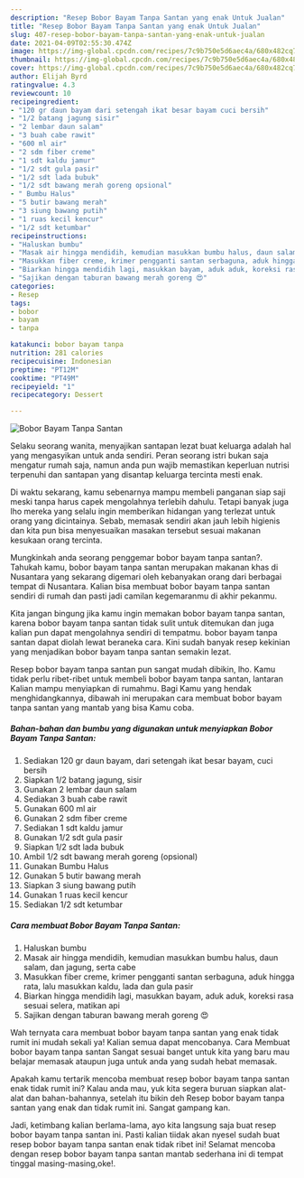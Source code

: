 ```yaml
---
description: "Resep Bobor Bayam Tanpa Santan yang enak Untuk Jualan"
title: "Resep Bobor Bayam Tanpa Santan yang enak Untuk Jualan"
slug: 407-resep-bobor-bayam-tanpa-santan-yang-enak-untuk-jualan
date: 2021-04-09T02:55:30.474Z
image: https://img-global.cpcdn.com/recipes/7c9b750e5d6aec4a/680x482cq70/bobor-bayam-tanpa-santan-foto-resep-utama.jpg
thumbnail: https://img-global.cpcdn.com/recipes/7c9b750e5d6aec4a/680x482cq70/bobor-bayam-tanpa-santan-foto-resep-utama.jpg
cover: https://img-global.cpcdn.com/recipes/7c9b750e5d6aec4a/680x482cq70/bobor-bayam-tanpa-santan-foto-resep-utama.jpg
author: Elijah Byrd
ratingvalue: 4.3
reviewcount: 10
recipeingredient:
- "120 gr daun bayam dari setengah ikat besar bayam cuci bersih"
- "1/2 batang jagung sisir"
- "2 lembar daun salam"
- "3 buah cabe rawit"
- "600 ml air"
- "2 sdm fiber creme"
- "1 sdt kaldu jamur"
- "1/2 sdt gula pasir"
- "1/2 sdt lada bubuk"
- "1/2 sdt bawang merah goreng opsional"
- " Bumbu Halus"
- "5 butir bawang merah"
- "3 siung bawang putih"
- "1 ruas kecil kencur"
- "1/2 sdt ketumbar"
recipeinstructions:
- "Haluskan bumbu"
- "Masak air hingga mendidih, kemudian masukkan bumbu halus, daun salam, dan jagung, serta cabe"
- "Masukkan fiber creme, krimer pengganti santan serbaguna, aduk hingga rata, lalu masukkan kaldu, lada dan gula pasir"
- "Biarkan hingga mendidih lagi, masukkan bayam, aduk aduk, koreksi rasa sesuai selera, matikan api"
- "Sajikan dengan taburan bawang merah goreng 😍"
categories:
- Resep
tags:
- bobor
- bayam
- tanpa

katakunci: bobor bayam tanpa 
nutrition: 281 calories
recipecuisine: Indonesian
preptime: "PT12M"
cooktime: "PT49M"
recipeyield: "1"
recipecategory: Dessert

---
```



![Bobor Bayam Tanpa Santan](https://img-global.cpcdn.com/recipes/7c9b750e5d6aec4a/680x482cq70/bobor-bayam-tanpa-santan-foto-resep-utama.jpg)

Selaku seorang wanita, menyajikan santapan lezat buat keluarga adalah hal yang mengasyikan untuk anda sendiri. Peran seorang istri bukan saja mengatur rumah saja, namun anda pun wajib memastikan keperluan nutrisi terpenuhi dan santapan yang disantap keluarga tercinta mesti enak.

Di waktu  sekarang, kamu sebenarnya mampu membeli panganan siap saji meski tanpa harus capek mengolahnya terlebih dahulu. Tetapi banyak juga lho mereka yang selalu ingin memberikan hidangan yang terlezat untuk orang yang dicintainya. Sebab, memasak sendiri akan jauh lebih higienis dan kita pun bisa menyesuaikan masakan tersebut sesuai makanan kesukaan orang tercinta. 



Mungkinkah anda seorang penggemar bobor bayam tanpa santan?. Tahukah kamu, bobor bayam tanpa santan merupakan makanan khas di Nusantara yang sekarang digemari oleh kebanyakan orang dari berbagai tempat di Nusantara. Kalian bisa membuat bobor bayam tanpa santan sendiri di rumah dan pasti jadi camilan kegemaranmu di akhir pekanmu.

Kita jangan bingung jika kamu ingin memakan bobor bayam tanpa santan, karena bobor bayam tanpa santan tidak sulit untuk ditemukan dan juga kalian pun dapat mengolahnya sendiri di tempatmu. bobor bayam tanpa santan dapat diolah lewat beraneka cara. Kini sudah banyak resep kekinian yang menjadikan bobor bayam tanpa santan semakin lezat.

Resep bobor bayam tanpa santan pun sangat mudah dibikin, lho. Kamu tidak perlu ribet-ribet untuk membeli bobor bayam tanpa santan, lantaran Kalian mampu menyiapkan di rumahmu. Bagi Kamu yang hendak menghidangkannya, dibawah ini merupakan cara membuat bobor bayam tanpa santan yang mantab yang bisa Kamu coba.

<!--inarticleads1-->

##### Bahan-bahan dan bumbu yang digunakan untuk menyiapkan Bobor Bayam Tanpa Santan:

1. Sediakan 120 gr daun bayam, dari setengah ikat besar bayam, cuci bersih
1. Siapkan 1/2 batang jagung, sisir
1. Gunakan 2 lembar daun salam
1. Sediakan 3 buah cabe rawit
1. Gunakan 600 ml air
1. Gunakan 2 sdm fiber creme
1. Sediakan 1 sdt kaldu jamur
1. Gunakan 1/2 sdt gula pasir
1. Siapkan 1/2 sdt lada bubuk
1. Ambil 1/2 sdt bawang merah goreng (opsional)
1. Gunakan  Bumbu Halus
1. Gunakan 5 butir bawang merah
1. Siapkan 3 siung bawang putih
1. Gunakan 1 ruas kecil kencur
1. Sediakan 1/2 sdt ketumbar




<!--inarticleads2-->

##### Cara membuat Bobor Bayam Tanpa Santan:

1. Haluskan bumbu
1. Masak air hingga mendidih, kemudian masukkan bumbu halus, daun salam, dan jagung, serta cabe
1. Masukkan fiber creme, krimer pengganti santan serbaguna, aduk hingga rata, lalu masukkan kaldu, lada dan gula pasir
1. Biarkan hingga mendidih lagi, masukkan bayam, aduk aduk, koreksi rasa sesuai selera, matikan api
1. Sajikan dengan taburan bawang merah goreng 😍




Wah ternyata cara membuat bobor bayam tanpa santan yang enak tidak rumit ini mudah sekali ya! Kalian semua dapat mencobanya. Cara Membuat bobor bayam tanpa santan Sangat sesuai banget untuk kita yang baru mau belajar memasak ataupun juga untuk anda yang sudah hebat memasak.

Apakah kamu tertarik mencoba membuat resep bobor bayam tanpa santan enak tidak rumit ini? Kalau anda mau, yuk kita segera buruan siapkan alat-alat dan bahan-bahannya, setelah itu bikin deh Resep bobor bayam tanpa santan yang enak dan tidak rumit ini. Sangat gampang kan. 

Jadi, ketimbang kalian berlama-lama, ayo kita langsung saja buat resep bobor bayam tanpa santan ini. Pasti kalian tiidak akan nyesel sudah buat resep bobor bayam tanpa santan enak tidak ribet ini! Selamat mencoba dengan resep bobor bayam tanpa santan mantab sederhana ini di tempat tinggal masing-masing,oke!.

